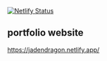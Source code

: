 [![Netlify Status](https://api.netlify.com/api/v1/badges/5794c457-e407-4f7c-90c4-f0bc5bb83913/deploy-status)](https://app.netlify.com/sites/flamboyant-meitner-abca2e/deploys)


## portfolio website 
https://jadendragon.netlify.app/
